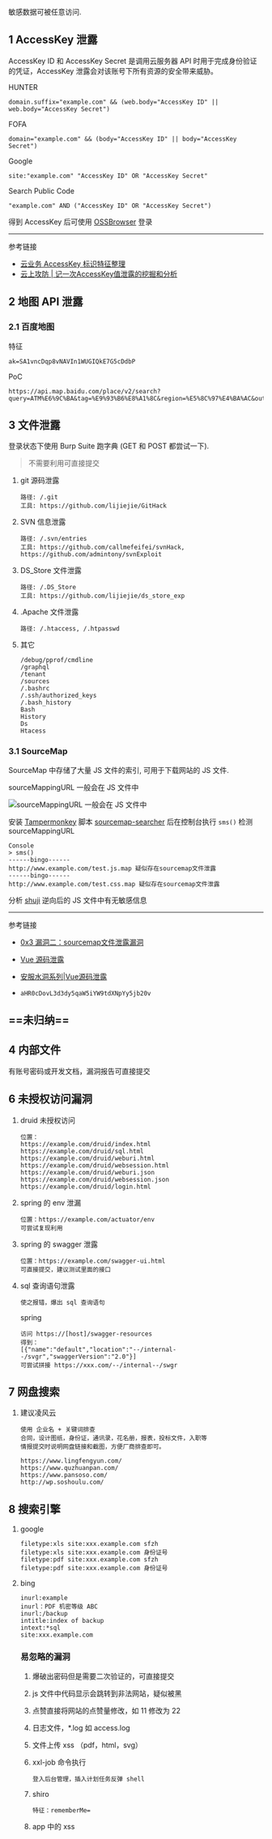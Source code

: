 敏感数据可被任意访问.

## 1 AccessKey 泄露

AccessKey ID 和 AccessKey Secret 是调用云服务器 API 时用于完成身份验证的凭证，AccessKey 泄露会对该账号下所有资源的安全带来威胁。

HUNTER

```
domain.suffix="example.com" && (web.body="AccessKey ID" || web.body="AccessKey Secret")
```

FOFA

```
domain="example.com" && (body="AccessKey ID" || body="AccessKey Secret")
```

Google

```
site:"example.com" "AccessKey ID" OR "AccessKey Secret"
```

Search Public Code

```
"example.com" AND ("AccessKey ID" OR "AccessKey Secret")
```

得到 AccessKey 后可使用 [OSSBrowser](https://help.aliyun.com/zh/oss/developer-reference/ossbrowser-2-0-overview?spm=a2c4g.11186623.help-menu-31815.d_3_4_3_0.29b73cca99hU99) 登录

---

参考链接

- [云业务 AccessKey 标识特征整理](https://wiki.teamssix.com/cloudservice/more/)
- [云上攻防 | 记一次AccessKey值泄露的挖掘和分析](https://rivers.chaitin.cn/blog/cqq5arp0lnec5jjugkqg)

## 2 地图 API 泄露

### 2.1 百度地图

特征

```
ak=SA1vncDqp8vNAVIn1WUGIQkE7G5cDdbP
```

PoC

```
https://api.map.baidu.com/place/v2/search?query=ATM%E6%9C%BA&tag=%E9%93%B6%E8%A1%8C&region=%E5%8C%97%E4%BA%AC&output=json&ak=SA1vncDqp8vNAVIn1WUGIQkE7G5cDdbP
```

## 3 文件泄露

登录状态下使用 Burp Suite 跑字典 (GET 和 POST 都尝试一下).

> 不需要利用可直接提交

1. git 源码泄露

   ```
   路径: /.git
   工具: https://github.com/lijiejie/GitHack
   ```

2. SVN 信息泄露

   ```
   路径: /.svn/entries
   工具: https://github.com/callmefeifei/svnHack, https://github.com/admintony/svnExploit
   ```

3. DS_Store 文件泄露

   ```
   路径: /.DS_Store
   工具: https://github.com/lijiejie/ds_store_exp
   ```

4. .Apache 文件泄露

   ```
   路径: /.htaccess, /.htpasswd
   ```

5. 其它

   ```
   /debug/pprof/cmdline
   /graphql
   /tenant
   /sources
   /.bashrc
   /.ssh/authorized_keys
   /.bash_history
   Bash
   History
   Ds
   Htacess
   ```

### 3.1 SourceMap

SourceMap 中存储了大量 JS 文件的索引, 可用于下载网站的 JS 文件.

sourceMappingURL 一般会在 JS 文件中

![sourceMappingURL 一般会在 JS 文件中](./../../../../images/%E4%BF%A1%E6%81%AF%E6%B3%84%E9%9C%B2/sourceMappingURL%20%E4%B8%80%E8%88%AC%E4%BC%9A%E5%9C%A8%20JS%20%E6%96%87%E4%BB%B6%E4%B8%AD.png)

安装 [Tampermonkey](https://chromewebstore.google.com/detail/tampermonkey/dhdgffkkebhmkfjojejmpbldmpobfkfo?hl=en-US&utm_source=ext_sidebar) 脚本 [sourcemap-searcher](https://greasyfork.org/zh-CN/scripts/447335-sourcemap-searcher) 后在控制台执行 `sms()` 检测 sourceMappingURL

```
Console
> sms()
------bingo------
http://www.example.com/test.js.map 疑似存在sourcemap文件泄露
------bingo------
http://www.example.com/test.css.map 疑似存在sourcemap文件泄露
```

分析 [shuji](https://github.com/paazmaya/shuji) 逆向后的 JS 文件中有无敏感信息

---

参考链接

- [0x3 漏洞二：sourcemap文件泄露漏洞](https://mp.weixin.qq.com/s/xFGHpYQSP5sQ_5kEXtolHA)

- [Vue 源码泄露](https://cloud.tencent.com/developer/article/2149039?from=15425)

- [安服水洞系列|Vue源码泄露](https://www.freebuf.com/articles/web/362520.html)

- ```
  aHR0cDovL3d3dy5qaW5iYW9tdXNpYy5jb20v
  ```

## ==未归纳==

## 4 内部文件

有账号密码或开发文档，漏洞报告可直接提交

## 6 未授权访问漏洞

1. druid 未授权访问

   ```
   位置：
   https://example.com/druid/index.html
   https://example.com/druid/sql.html
   https://example.com/druid/weburi.html
   https://example.com/druid/websession.html
   https://example.com/druid/weburi.json
   https://example.com/druid/websession.json
   https://example.com/druid/login.html
   ```

2. spring 的 env 泄漏

   ```
   位置：https://example.com/actuator/env
   可尝试复现利用
   ```

3. spring 的 swagger 泄露

   ```
   位置：https://example.com/swagger-ui.html
   可直接提交，建议测试里面的接口
   ```

4. sql 查询语句泄露

   ```
   使之报错，爆出 sql 查询语句
   ```
   
   spring
   
   ```
   访问 https://[host]/swagger-resources
   得到：
   [{"name":"default","location":"--/internal--/svgr","swaggerVersion":"2.0"}]
   可尝试拼接 https://xxx.com/--/internal--/swgr
   ```
   

## 7 网盘搜索

1. 建议凌风云

   ```
   使用 企业名 + 关键词排查
   合同，设计图纸，身份证，通讯录，花名册，报表，投标文件，入职等
   情报提交时说明网盘链接和截图，方便厂商排查即可。
   
   https://www.lingfengyun.com/
   https://www.quzhuanpan.com/
   https://www.pansoso.com/
   http://wp.soshoulu.com/
   ```

## 8 搜索引擎

1. google

   ```
   filetype:xls site:xxx.example.com sfzh
   filetype:xls site:xxx.example.com 身份证号
   filetype:pdf site:xxx.example.com sfzh
   filetype:pdf site:xxx.example.com 身份证号
   ```

2. bing

   ```
   inurl:example
   inurl：PDF 机密等级 ABC
   inurl:/backup
   intitle:index of backup
   intext:*sql
   site:xxx.example.com
   ```

   ### 易忽略的漏洞

   1. 爆破出密码但是需要二次验证的，可直接提交

   2. js 文件中代码显示会跳转到非法网站，疑似被黑 

   3. 点赞直接将网站的点赞量修改，如 11 修改为 22

   4. 日志文件，*.log 如 access.log

   5. 文件上传 xss （pdf，html，svg）

   6. xxl-job 命令执行

      ```
      登入后台管理，插入计划任务反弹 shell
      ```

   7. shiro

      ```
      特征：rememberMe=
      ```

   8. app 中的 xss
